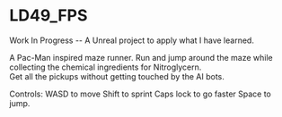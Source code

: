 # LD49_FPS
Work In Progress -- A Unreal project to apply what I have learned.

A Pac-Man inspired maze runner.  Run and jump around the maze while collecting the chemical ingredients for Nitroglycern.  
Get all the pickups without getting touched by the AI bots.  

Controls:
WASD to move
Shift to sprint
Caps lock to go faster
Space to jump.

